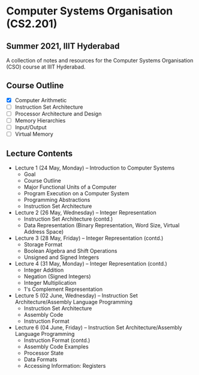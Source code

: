 # Computer Systems Organisation (CS2.201)
## Summer 2021, IIIT Hyderabad

A collection of notes and resources for the Computer Systems Organisation (CSO) course at IIIT Hyderabad.

## Course Outline
- [x] Computer Arithmetic
- [ ] Instruction Set Architecture
- [ ] Processor Architecture and Design
- [ ] Memory Hierarchies
- [ ] Input/Output
- [ ] Virtual Memory

## Lecture Contents
* Lecture 1 (24 May, Monday) – Introduction to Computer Systems
    - Goal
    - Course Outline
    - Major Functional Units of a Computer
    - Program Execution on a Computer System
    - Programming Abstractions
    - Instruction Set Architecture
* Lecture 2 (26 May, Wednesday) – Integer Representation
    - Instruction Set Architecture (contd.)
    - Data Representation (Binary Representation, Word Size, Virtual Address Space)
* Lecture 3 (28 May, Friday) – Integer Representation (contd.)
    - Storage Format
    - Boolean Algebra and Shift Operations
    - Unsigned and Signed Integers
* Lecture 4 (31 May, Monday) – Integer Representation (contd.)
    - Integer Addition
    - Negation (Signed Integers)
    - Integer Multiplication
    - 1's Complement Representation
* Lecture 5 (02 June, Wednesday) – Instruction Set Architecture/Assembly Language Programming
    - Instruction Set Architecture
    - Assembly Code
    - Instruction Format
* Lecture 6 (04 June, Friday) – Instruction Set Architecture/Assembly Language Programming
    - Instruction Format (contd.)
    - Assembly Code Examples
    - Processor State
    - Data Formats
    - Accessing Information: Registers
